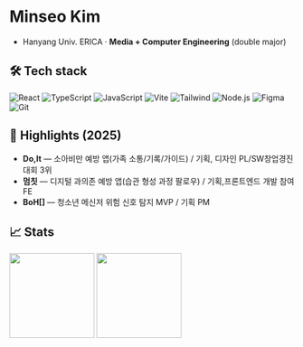 # Minseo Kim
- Hanyang Univ. ERICA · **Media + Computer Engineering** (double major)


## 🛠 Tech stack
<p>
  <img alt="React" src="https://img.shields.io/badge/React-20232a.svg?logo=react&logoColor=61DAFB">
  <img alt="TypeScript" src="https://img.shields.io/badge/TypeScript-3178C6.svg?logo=typescript&logoColor=white">
  <img alt="JavaScript" src="https://img.shields.io/badge/JavaScript-F7DF1E.svg?logo=javascript&logoColor=222">
  <img alt="Vite" src="https://img.shields.io/badge/Vite-646CFF.svg?logo=vite&logoColor=white">
  <img alt="Tailwind" src="https://img.shields.io/badge/Tailwind-38B2AC.svg?logo=tailwindcss&logoColor=white">
  <img alt="Node.js" src="https://img.shields.io/badge/Node.js-339933.svg?logo=node.js&logoColor=white">
  <img alt="Figma" src="https://img.shields.io/badge/Figma-000000.svg?logo=figma&logoColor=white">
  <img alt="Git" src="https://img.shields.io/badge/Git-F05032.svg?logo=git&logoColor=white">
</p>

## 📌 Highlights (2025)
- **Do,It** — 소아비만 예방 앱(가족 소통/기록/가이드) / 기획, 디자인 PL/SW창업경진대회 3위
- **멈칫** — 디지털 과의존 예방 앱(습관 형성 과정 팔로우) / 기획,프론트엔드 개발 참여 FE
- **BoH[]** — 청소년 메신저 위험 신호 탐지 MVP / 기획 PM

## 📈 Stats
<p>
  <img height="150" src="https://github-readme-stats.vercel.app/api?username=DoggiKim&show_icons=true&hide_title=true" />
  <img height="150" src="https://github-readme-stats.vercel.app/api/top-langs/?username=DoggiKim&layout=compact&hide_title=true" />
</p>

